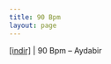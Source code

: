 ```yaml
---
title: 90 Bpm
layout: page
---
```


<a href="https://cloud.mail.ru/public/811b958e0ea2/90Bpm%20-%20Aydabir%20Proje" target="_blank">[indir]</a>   |   90 Bpm &#8211; Aydabir
